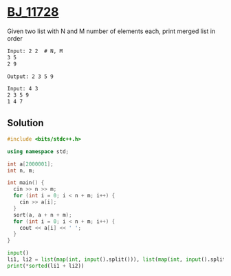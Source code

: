# [BJ_11728](https://acmicpc.net/problem/11728)

Given two list with N and M number of elements each, print merged list in order

```txt
Input: 2 2  # N, M
3 5
2 9

Output: 2 3 5 9

Input: 4 3
2 3 5 9
1 4 7
```

## Solution

```cpp
#include <bits/stdc++.h>

using namespace std;

int a[2000001];
int n, m;

int main() {
  cin >> n >> m;
  for (int i = 0; i < n + m; i++) {
    cin >> a[i];
  }
  sort(a, a + n + m);
  for (int i = 0; i < n + m; i++) {
    cout << a[i] << ' ';
  }
}
```

```py
input()
li1, li2 = list(map(int, input().split())), list(map(int, input().split()))
print(*sorted(li1 + li2))
```
